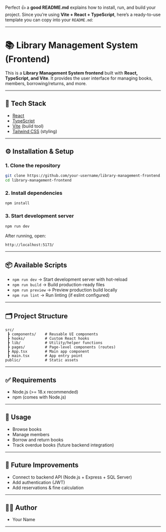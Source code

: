Perfect 👍 a **good README.md** explains how to install, run, and build your project. Since you’re using **Vite + React + TypeScript**, here’s a ready-to-use template you can copy into your `README.md`:

---

# 📚 Library Management System (Frontend)

This is a **Library Management System frontend** built with **React, TypeScript, and Vite**.
It provides the user interface for managing books, members, borrowing/returns, and more.

---

## 🚀 Tech Stack

* [React](https://react.dev/)
* [TypeScript](https://www.typescriptlang.org/)
* [Vite](https://vitejs.dev/) (build tool)
* [Tailwind CSS](https://tailwindcss.com/) (styling)

---

## ⚙️ Installation & Setup

### 1. Clone the repository

```sh
git clone https://github.com/your-username/library-management-frontend.git
cd library-management-frontend
```

### 2. Install dependencies

```sh
npm install
```

### 3. Start development server

```sh
npm run dev
```

After running, open:

```
http://localhost:5173/
```

---

## 📦 Available Scripts

* `npm run dev` → Start development server with hot-reload
* `npm run build` → Build production-ready files
* `npm run preview` → Preview production build locally
* `npm run lint` → Run linting (if eslint configured)

---

## 🗂️ Project Structure

```
src/
 ┣ components/    # Reusable UI components
 ┣ hooks/         # Custom React hooks
 ┣ lib/           # Utility/helper functions
 ┣ pages/         # Page-level components (routes)
 ┣ App.tsx        # Main app component
 ┣ main.tsx       # App entry point
public/           # Static assets
```

---

## ✅ Requirements

* Node.js (>= 18.x recommended)
* npm (comes with Node.js)

---

## 📖 Usage

* Browse books
* Manage members
* Borrow and return books
* Track overdue books (future backend integration)

---

## 🔮 Future Improvements

* Connect to backend API (Node.js + Express + SQL Server)
* Add authentication (JWT)
* Add reservations & fine calculation

---

## 👨‍💻 Author

* Your Name

---


